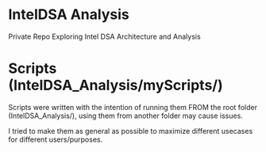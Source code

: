# IntelDSA Analysis

Private Repo Exploring Intel DSA Architecture and Analysis

# Scripts (IntelDSA_Analysis/myScripts/)

Scripts were written with the intention of running them FROM the root folder (IntelDSA_Analysis/), using them from another folder may cause issues. 

I tried to make them as general as possible to maximize different usecases for different users/purposes.